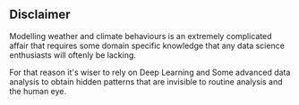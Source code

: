 ## Disclaimer 

Modelling weather and climate  behaviours is an extremely complicated affair that requires some domain specific knowledge that any data science 
enthusiasts will oftenly be lacking.

For that reason it's wiser to rely on Deep Learning and Some advanced data analysis to obtain hidden patterns that are invisible 
to routine analysis and the human eye. 
